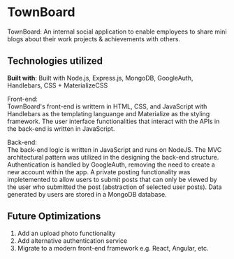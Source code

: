 # TownBoard
TownBoard: An internal social application to enable employees to share mini blogs about their work projects &amp; achievements with others.

## Technologies utilized
**Built with**: Built with Node.js, Express.js, MongoDB, GoogleAuth, Handlebars, CSS + MaterializeCSS

Front-end:<br>
TownBoard's front-end is writtern in HTML, CSS, and JavaScript with Handlebars as the templating languange and Materialize as the styling framework. The user interface functionalities that interact with the APIs in the back-end is written in JavaScript.

Back-end:<br>
The back-end logic is written in JavaScript and runs on NodeJS. The MVC architectural pattern was utilized in the designing the back-end structure. Authentication is handled by GoogleAuth, removing the need to create a new account within the app. A private posting functionality was impletemented to allow users to submit posts that can only be viewed by the user who submitted the post (abstraction of selected user posts). Data generated by users are stored in a MongoDB database.


## Future Optimizations
1) Add an upload photo functionality
2) Add alternative authentication service
3) Migrate to a modern front-end framework e.g. React, Angular, etc.
